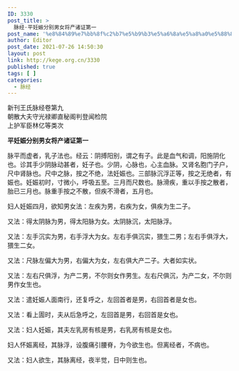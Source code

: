 ```yaml
---
ID: 3330
post_title: >
  脉经·平妊娠分别男女将产诸证第一
post_name: '%e8%84%89%e7%bb%8f%c2%b7%e5%b9%b3%e5%a6%8a%e5%a8%a0%e5%88%86%e5%88%ab%e7%94%b7%e5%a5%b3%e5%b0%86%e4%ba%a7%e8%af%b8%e8%af%81%e7%ac%ac%e4%b8%80'
author: Editor
post_date: 2021-07-26 14:50:30
layout: post
link: http://kege.org.cn/3330
published: true
tags: [ ]
categories:
  - 脉经
---
```

<pre>新刊王氏脉经卷第九
朝散大夫守光禄卿直秘阁判登闻检院
上护军臣林亿等类次</pre>
<strong>平妊娠分别男女将产诸证第一</strong>

脉平而虚者，乳子法也。经云：阴搏阳别，谓之有子。此是血气和调，阳施阴化也。诊其手少阴脉动甚者，妊子也。少阴，心脉也，心主血脉。又肾名胞门子户，尺中肾脉也。尺中之脉，按之不绝，法妊娠也。三部脉沉浮正等，按之无绝者，有娠也。妊娠初时，寸微小，呼吸五至。三月而尺数也。脉滑疾，重以手按之散者，胎已三月也。脉重手按之不散，但疾不滑者，五月也。

妇人妊娠四月，欲知男女法：左疾为男，右疾为女，俱疾为生二子。

又法：得太阴脉为男，得太阳脉为女。太阴脉沉，太阳脉浮。

又法：左手沉实为男，右手浮大为女。左右手俱沉实，猥生二男；左右手俱浮大，猥生二女。

又法：尺脉左偏大为男，右偏大为女，左右俱大产二子。大者如实状。

又法：左右尺俱浮，为产二男，不尔则女作男生。左右尺俱沉，为产二女，不尔则男作女生也。

又法：遣妊娠人面南行，还复呼之，左回首者是男，右回首者是女也。

又法：看上圊时，夫从后急呼之，左回首是男，右回首是女也。

又法：妇人妊娠，其夫左乳房有核是男，右乳房有核是女也。
<p class="content">妇人怀娠离经，其脉浮，设腹痛引腰脊，为今欲生也。但离经者，不病也。</p>
<p class="content">又法：妇人欲生，其脉离经，夜半觉，日中则生也。</p>